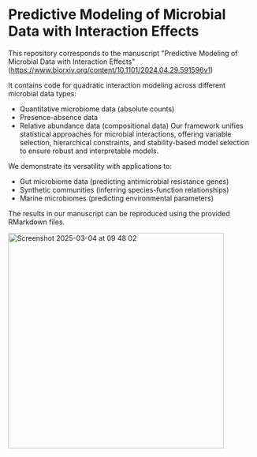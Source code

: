 # Predictive Modeling of Microbial Data with Interaction Effects

This repository corresponds to the manuscript "Predictive Modeling of Microbial Data with Interaction Effects" (https://www.biorxiv.org/content/10.1101/2024.04.29.591596v1)

It contains code for quadratic interaction modeling across different microbial data types:

- Quantitative microbiome data (absolute counts)
- Presence-absence data
- Relative abundance data (compositional data)
Our framework unifies statistical approaches for microbial interactions, offering variable selection, hierarchical constraints, and stability-based model selection to ensure robust and interpretable models.

We demonstrate its versatility with applications to:

- Gut microbiome data (predicting antimicrobial resistance genes)
- Synthetic communities (inferring species-function relationships)
- Marine microbiomes (predicting environmental parameters)
  
The results in our manuscript can be reproduced using the provided RMarkdown files.

<img width="437" alt="Screenshot 2025-03-04 at 09 48 02" src="https://github.com/user-attachments/assets/d193d7c8-3e96-4521-aa23-d3e3ef361b22" />

